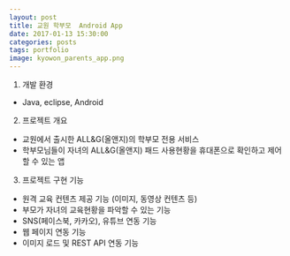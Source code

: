 ```yaml
---
layout: post
title: 교원 학부모  Android App
date: 2017-01-13 15:30:00 
categories: posts 
tags: portfolio
image: kyowon_parents_app.png
---
```


1) 개발 환경  
 - Java, eclipse, Android  

2) 프로젝트 개요  
 - 교원에서 출시한 ALL&G(올앤지)의 학부모 전용 서비스  
 - 학부모님들이 자녀의 ALL&G(올앤지) 패드 사용현황을 휴대폰으로 확인하고 제어할 수 있는 앱  

3) 프로젝트 구현 기능  
 - 원격 교육 컨텐츠 제공 기능 (이미지, 동영상 컨텐츠 등)  
 - 부모가 자녀의 교육현황을 파악할 수 있는 기능  
 - SNS(페이스북, 카카오), 유튜브 연동 기능  
 - 웹 페이지 연동 기능  
 - 이미지 로드 및 REST API 연동 기능  
